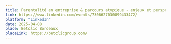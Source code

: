 ```yaml
---
title: Parentalité en entreprise & parcours atypique - enjeux et perspectives
link: https://www.linkedin.com/events/7306627030899433472/
platform: "LinkedIn"
date: 2025-04-08
place: Betclic Bordeaux
placeLink: https://betclicgroup.com/
---
```

